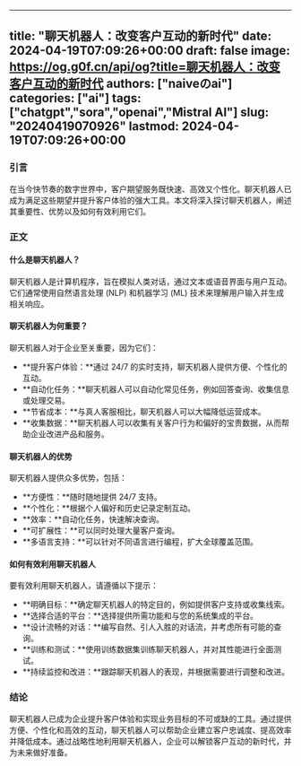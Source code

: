 
---
title: "聊天机器人：改变客户互动的新时代"
date: 2024-04-19T07:09:26+00:00
draft: false
image: https://og.g0f.cn/api/og?title=聊天机器人：改变客户互动的新时代
authors: ["naiveのai"]
categories: ["ai"]
tags: ["chatgpt","sora","openai","Mistral AI"]
slug: "20240419070926"
lastmod: 2024-04-19T07:09:26+00:00
---
### 引言

在当今快节奏的数字世界中，客户期望服务既快速、高效又个性化。聊天机器人已成为满足这些期望并提升客户体验的强大工具。本文将深入探讨聊天机器人，阐述其重要性、优势以及如何有效利用它们。

### 正文

#### 什么是聊天机器人？

聊天机器人是计算机程序，旨在模拟人类对话，通过文本或语音界面与用户互动。它们通常使用自然语言处理 (NLP) 和机器学习 (ML) 技术来理解用户输入并生成相关响应。

#### 聊天机器人为何重要？

聊天机器人对于企业至关重要，因为它们：

- **提升客户体验：**通过 24/7 的实时支持，聊天机器人提供方便、个性化的互动。
- **自动化任务：**聊天机器人可以自动化常见任务，例如回答查询、收集信息或处理交易。
- **节省成本：**与真人客服相比，聊天机器人可以大幅降低运营成本。
- **收集数据：**聊天机器人可以收集有关客户行为和偏好的宝贵数据，从而帮助企业改进产品和服务。

#### 聊天机器人的优势

聊天机器人提供众多优势，包括：

- **方便性：**随时随地提供 24/7 支持。
- **个性化：**根据个人偏好和历史记录定制互动。
- **效率：**自动化任务，快速解决查询。
- **可扩展性：**可以同时处理大量客户查询。
- **多语言支持：**可以针对不同语言进行编程，扩大全球覆盖范围。

#### 如何有效利用聊天机器人

要有效利用聊天机器人，请遵循以下提示：

- **明确目标：**确定聊天机器人的特定目的，例如提供客户支持或收集线索。
- **选择合适的平台：**选择提供所需功能和与您的系统集成的平台。
- **设计流畅的对话：**编写自然、引人入胜的对话流，并考虑所有可能的查询。
- **训练和测试：**使用训练数据集训练聊天机器人，并对其性能进行全面测试。
- **持续监控和改进：**跟踪聊天机器人的表现，并根据需要进行调整和改进。

### 结论

聊天机器人已成为企业提升客户体验和实现业务目标的不可或缺的工具。通过提供方便、个性化和高效的互动，聊天机器人可以帮助企业建立客户忠诚度、提高效率并降低成本。通过战略性地利用聊天机器人，企业可以解锁客户互动的新时代，并为未来做好准备。